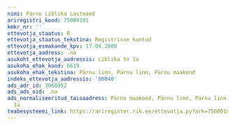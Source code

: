 ```yaml
---
nimi: Pärnu Liblika Lasteaed
ariregistri_kood: 75000101
kmkr_nr: ''
ettevotja_staatus: R
ettevotja_staatus_tekstina: Registrisse kantud
ettevotja_esmakande_kpv: 17.04.2000
ettevotja_aadress: .na
asukoht_ettevotja_aadressis: Liblika tn 1a
asukoha_ehak_kood: 6619
asukoha_ehak_tekstina: Pärnu linn, Pärnu linn, Pärnu maakond
indeks_ettevotja_aadressis: '80040'
ads_adr_id: 3060952
ads_ads_oid: .na
ads_normaliseeritud_taisaadress: Pärnu maakond, Pärnu linn, Pärnu linn, Liblika tn
  1a
teabesysteemi_link: https://ariregister.rik.ee/ettevotja.py?ark=75000101&ref=rekvisiidid
---
```

